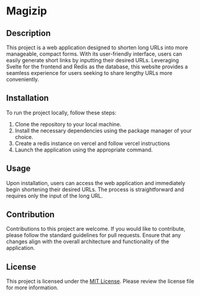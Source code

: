 # Magizip

## Description

This project is a web application designed to shorten long URLs into more manageable, compact forms. With its user-friendly interface, users can easily generate short links by inputting their desired URLs. Leveraging Svelte for the frontend and Redis as the database, this website provides a seamless experience for users seeking to share lengthy URLs more conveniently.

## Installation

To run the project locally, follow these steps:

1. Clone the repository to your local machine.
2. Install the necessary dependencies using the package manager of your choice.
3. Create a redis instance on vercel and follow vercel instructions
4. Launch the application using the appropriate command.

## Usage

Upon installation, users can access the web application and immediately begin shortening their desired URLs. The process is straightforward and requires only the input of the long URL.

## Contribution

Contributions to this project are welcome. If you would like to contribute, please follow the standard guidelines for pull requests. Ensure that any changes align with the overall architecture and functionality of the application.

## License

This project is licensed under the [MIT License](link-to-license). Please review the license file for more information.
